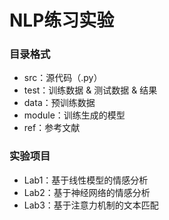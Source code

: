 # NLP练习实验

### 目录格式
* src：源代码（.py）
* test：训练数据 & 测试数据 & 结果
* data：预训练数据
* module：训练生成的模型
* ref：参考文献

### 实验项目
* Lab1：基于线性模型的情感分析
* Lab2：基于神经网络的情感分析
* Lab3：基于注意力机制的文本匹配

